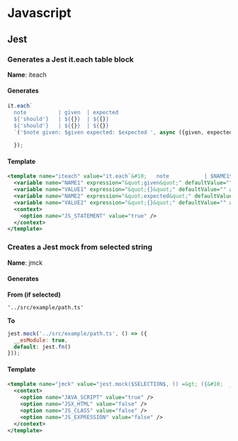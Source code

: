 # Javascript

## Jest

### Generates a Jest it.each table block
**Name**: iteach

#### Generates

```javascript
it.each`
  note          | given  | expected
  ${'should'}   | ${{}}  | ${{}}
  ${'should'}   | ${{}}  | ${{}}
  `('$note given: $given expected: $expected ', async ({given, expected}) => {
  
  }); 
```
#### Template

```xml
<template name="iteach" value="it.each`&#10;   note           | $NAME1$     | $NAME2$               &#10;   ${'should'}    | ${$VALUE1$} | ${$VALUE2$}&#10;   ${'should'}    | ${$VALUE1$} | ${$VALUE2$}&#10;  `('$note $NAME1$: $$$NAME1$ $NAME2$: $$$NAME2$ ', async ({$NAME1$, $NAME2$}) =&gt; {&#10;  $END$&#10;});" description="generates it each block" toReformat="false" toShortenFQNames="true">
  <variable name="NAME1" expression="&quot;given&quot;" defaultValue="" alwaysStopAt="true" />
  <variable name="VALUE1" expression="&quot;{}&quot;" defaultValue="" alwaysStopAt="true" />
  <variable name="NAME2" expression="&quot;expected&quot;" defaultValue="" alwaysStopAt="true" />
  <variable name="VALUE2" expression="&quot;{}&quot;" defaultValue="" alwaysStopAt="true" />
  <context>
    <option name="JS_STATEMENT" value="true" />
  </context>
</template>
```

### Creates a Jest mock from selected string
**Name**: jmck
 
#### Generates
**From (if selected)**
```
'../src/example/path.ts'
```
**To**

```javascript
jest.mock('../src/example/path.ts', () => ({
  __esModule: true,
  default: jest.fn()
}));
```

#### Template

```xml
<template name="jmck" value="jest.mock($SELECTION$, () =&gt; ({&#10;  __esModule: true,&#10;  $END$default: jest.fn()&#10;}));" description="add a mock stub" toReformat="false" toShortenFQNames="true">
  <context>
    <option name="JAVA_SCRIPT" value="true" />
    <option name="JSX_HTML" value="false" />
    <option name="JS_CLASS" value="false" />
    <option name="JS_EXPRESSION" value="false" />
  </context>
</template>
```
